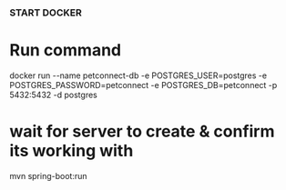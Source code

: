 


### START DOCKER ###


# Run command

docker run --name petconnect-db -e POSTGRES_USER=postgres -e POSTGRES_PASSWORD=petconnect -e POSTGRES_DB=petconnect -p 5432:5432 -d postgres

# wait for server to create & confirm its working with 

mvn spring-boot:run